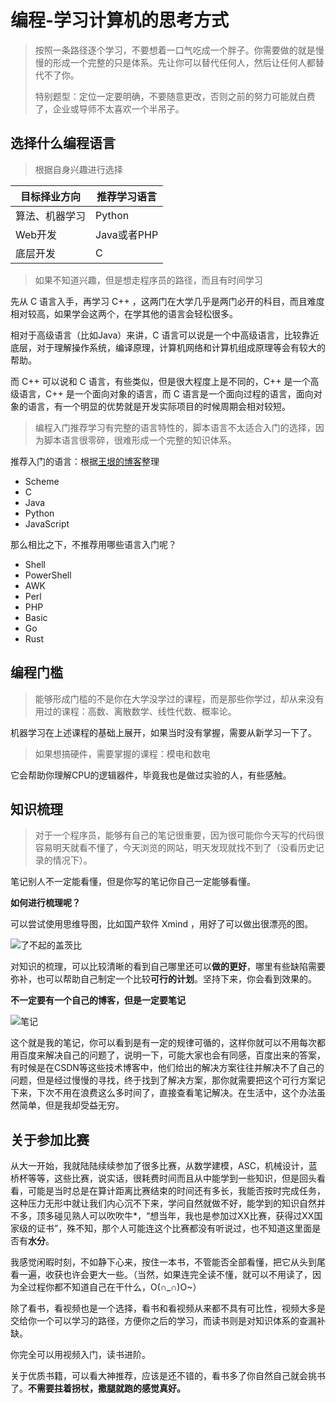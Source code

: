 # 编程-学习计算机的思考方式

> 按照一条路径逐个学习，不要想着一口气吃成一个胖子。你需要做的就是慢慢的形成一个完整的只是体系。先让你可以替代任何人，然后让任何人都替代不了你。
>
> 特别题型：定位一定要明确，不要随意更改，否则之前的努力可能就白费了，企业或导师不太喜欢一个半吊子。

## 选择什么编程语言

> 根据自身兴趣进行选择

| 目标择业方向   | 推荐学习语言 |
| -------------- | ------------ |
| 算法、机器学习 | Python       |
| Web开发        | Java或者PHP  |
| 底层开发       | C            |

> 如果不知道兴趣，但是想走程序员的路径，而且有时间学习

先从 C 语言入手，再学习 C++ ，这两门在大学几乎是两门必开的科目，而且难度相对较高，如果学会这两个，在学其他的语言会轻松很多。

相对于高级语言（比如Java）来讲，C 语言可以说是一个中高级语言，比较靠近底层，对于理解操作系统，编译原理，计算机网络和计算机组成原理等会有较大的帮助。

而 C++ 可以说和 C 语言，有些类似，但是很大程度上是不同的，C++ 是一个高级语言，C++ 是一个面向对象的语言，而 C 语言是一个面向过程的语言，面向对象的语言，有一个明显的优势就是开发实际项目的时候周期会相对较短。

> 编程入门推荐学习有完整的语言特性的，脚本语言不太适合入门的选择，因为脚本语言很零碎，很难形成一个完整的知识体系。

推荐入门的语言：根据[王垠的博客](http://www.yinwang.org/blog-cn/2017/07/06/master-pl)整理

- Scheme
- C
- Java
- Python
- JavaScript

那么相比之下，不推荐用哪些语言入门呢？

- Shell
- PowerShell
- AWK
- Perl
- PHP
- Basic
- Go
- Rust

## 编程门槛

> 能够形成门槛的不是你在大学没学过的课程，而是那些你学过，却从来没有用过的课程：高数、离散数学、线性代数、概率论。

机器学习在上述课程的基础上展开，如果当时没有掌握，需要从新学习一下了。

> 如果想搞硬件，需要掌握的课程：模电和数电

它会帮助你理解CPU的逻辑器件，毕竟我也是做过实验的人，有些感触。

## 知识梳理

> 对于一个程序员，能够有自己的笔记很重要，因为很可能你今天写的代码很容易明天就看不懂了，今天浏览的网站，明天发现就找不到了（没看历史记录的情况下）。

笔记别人不一定能看懂，但是你写的笔记你自己一定能够看懂。

**如何进行梳理呢？**

可以尝试使用思维导图，比如国产软件 Xmind ，用好了可以做出很漂亮的图。

![了不起的盖茨比](01.png)

对知识的梳理，可以比较清晰的看到自己哪里还可以**做的更好**，哪里有些缺陷需要弥补，也可以帮助自己制定一个比较**可行的计划**。坚持下来，你会看到效果的。

**不一定要有一个自己的博客，但是一定要笔记**

![笔记](02.png)

这个就是我的笔记，你可以看到是有一定的规律可循的，这样你就可以不用每次都用百度来解决自己的问题了，说明一下，可能大家也会有同感，百度出来的答案，有时候是在CSDN等这些技术博客中，他们给出的解决方案往往并解决不了自己的问题，但是经过慢慢的寻找，终于找到了解决方案，那你就需要把这个可行方案记下来，下次不用在浪费这么多时间了，直接查看笔记解决。在生活中，这个办法虽然简单，但是我却受益无穷。

## 关于参加比赛

从大一开始，我就陆陆续续参加了很多比赛，从数学建模，ASC，机械设计，蓝桥杯等等，这些比赛，说实话，很耗费时间而且从中能学到一些知识，但是回头看看，可能是当时总是在算计距离比赛结束的时间还有多长，我能否按时完成任务，这种压力无形中就让我们内心沉不下来，学问自然就做不好，能学到的知识自然并不多，顶多碰见熟人可以吹吹牛*，“想当年，我也是参加过XX比赛，获得过XX国家级的证书”，殊不知，那个人可能连这个比赛都没有听说过，也不知道这里面是否有**水分**。

我感觉闲暇时刻，不如静下心来，按住一本书，不管能否全部看懂，把它从头到尾看一遍，收获也许会更大一些。（当然，如果连完全读不懂，就可以不用读了，因为全过程你都不知道自己在干什么，O(∩_∩)O~）

除了看书，看视频也是一个选择，看书和看视频从来都不具有可比性，视频大多是交给你一个可以学习的路径，方便你之后的学习，而读书则是对知识体系的查漏补缺。

你完全可以用视频入门，读书进阶。

关于优质书籍，可以看大神推荐，应该是还不错的，看书多了你自然自己就会挑书了。**不需要拄着拐杖，撒腿就跑的感觉真好。**